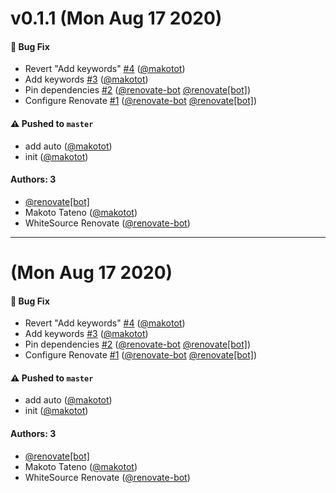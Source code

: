 # v0.1.1 (Mon Aug 17 2020)

#### 🐛 Bug Fix

- Revert "Add keywords" [#4](https://github.com/makotot/date-range/pull/4) ([@makotot](https://github.com/makotot))
- Add keywords [#3](https://github.com/makotot/date-range/pull/3) ([@makotot](https://github.com/makotot))
- Pin dependencies [#2](https://github.com/makotot/date-range/pull/2) ([@renovate-bot](https://github.com/renovate-bot) [@renovate[bot]](https://github.com/renovate[bot]))
- Configure Renovate [#1](https://github.com/makotot/date-range/pull/1) ([@renovate-bot](https://github.com/renovate-bot) [@renovate[bot]](https://github.com/renovate[bot]))

#### ⚠️ Pushed to `master`

- add auto ([@makotot](https://github.com/makotot))
- init ([@makotot](https://github.com/makotot))

#### Authors: 3

- [@renovate[bot]](https://github.com/renovate[bot])
- Makoto Tateno ([@makotot](https://github.com/makotot))
- WhiteSource Renovate ([@renovate-bot](https://github.com/renovate-bot))

---

# (Mon Aug 17 2020)

#### 🐛 Bug Fix

- Revert "Add keywords" [#4](https://github.com/makotot/date-range/pull/4) ([@makotot](https://github.com/makotot))
- Add keywords [#3](https://github.com/makotot/date-range/pull/3) ([@makotot](https://github.com/makotot))
- Pin dependencies [#2](https://github.com/makotot/date-range/pull/2) ([@renovate-bot](https://github.com/renovate-bot) [@renovate[bot]](https://github.com/renovate[bot]))
- Configure Renovate [#1](https://github.com/makotot/date-range/pull/1) ([@renovate-bot](https://github.com/renovate-bot) [@renovate[bot]](https://github.com/renovate[bot]))

#### ⚠️ Pushed to `master`

- add auto ([@makotot](https://github.com/makotot))
- init ([@makotot](https://github.com/makotot))

#### Authors: 3

- [@renovate[bot]](https://github.com/renovate[bot])
- Makoto Tateno ([@makotot](https://github.com/makotot))
- WhiteSource Renovate ([@renovate-bot](https://github.com/renovate-bot))
